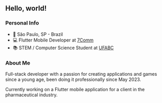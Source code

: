 ## Hello, world!
### Personal Info
- 📍 São Paulo, SP - Brazil
- 💻 Flutter Mobile Developer at [7Comm](https://www.7comm.com.br/)
- 📚 STEM / Computer Science Student at [UFABC](https://www.ufabc.edu.br/)

### About Me
Full-stack developer with a passion for creating applications and games since a young age, been doing it professionally since May 2023.

Currently working on a Flutter mobile application for a client in the pharmaceutical industry.
